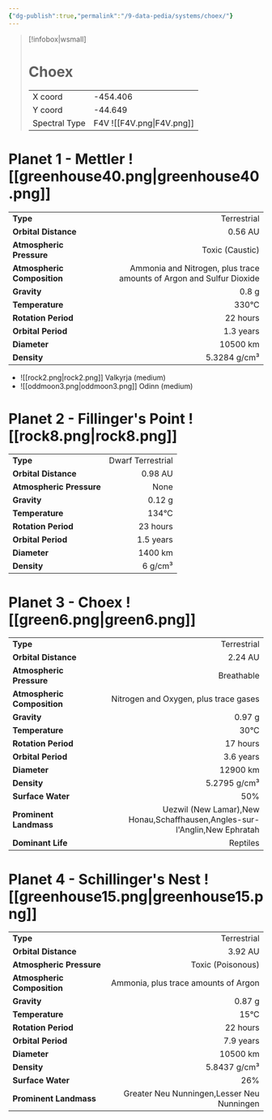 ```yaml
---
{"dg-publish":true,"permalink":"/9-data-pedia/systems/choex/"}
---
```


> [!infobox|wsmall]
> # Choex
> | | |
> | - | - |
> | X coord | -454.406 |
> | Y coord| -44.649 |
> | Spectral Type | F4V ![[F4V.png\|F4V.png]] |

# Planet 1 - Mettler ![[greenhouse40.png\|greenhouse40.png]]
|                             |                           |
| --------------------------- | -------------------------:|
| **Type**                    |             Terrestrial |
| **Orbital Distance**        |   0.56 AU |
| **Atmospheric Pressure**    |       Toxic (Caustic) |
| **Atmospheric Composition** |      Ammonia and Nitrogen, plus trace amounts of Argon and Sulfur Dioxide |
| **Gravity**                 |        0.8 g |
| **Temperature**             |    330°C |
| **Rotation Period**         |  22 hours |
| **Orbital Period** | 1.3 years |
| **Diameter**                |      10500 km | 
| **Density**                 |    5.3284 g/cm³ |



- ![[rock2.png\|rock2.png]] Valkyrja (medium)
- ![[oddmoon3.png\|oddmoon3.png]] Odinn (medium)


# Planet 2 - Fillinger's Point ![[rock8.png\|rock8.png]]
|                             |                           |
| --------------------------- | -------------------------:|
| **Type**                    |             Dwarf Terrestrial |
| **Orbital Distance**        |   0.98 AU |
| **Atmospheric Pressure**    |       None |
| **Gravity**                 |        0.12 g |
| **Temperature**             |    134°C |
| **Rotation Period**         |  23 hours |
| **Orbital Period** | 1.5 years |
| **Diameter**                |      1400 km | 
| **Density**                 |    6 g/cm³ |





# Planet 3 - Choex ![[green6.png\|green6.png]]
|                             |                           |
| --------------------------- | -------------------------:|
| **Type**                    |             Terrestrial |
| **Orbital Distance**        |   2.24 AU |
| **Atmospheric Pressure**    |       Breathable |
| **Atmospheric Composition** |      Nitrogen and Oxygen, plus trace gases |
| **Gravity**                 |        0.97 g |
| **Temperature**             |    30°C |
| **Rotation Period**         |  17 hours |
| **Orbital Period** | 3.6 years |
| **Diameter**                |      12900 km | 
| **Density**                 |    5.2795 g/cm³ |
| **Surface Water**           |           50% | 
| **Prominent Landmass**      |         Uezwil (New Lamar),New Honau,Schaffhausen,Angles-sur-l'Anglin,New Ephratah | 
| **Dominant Life**           |         Reptiles |





# Planet 4 - Schillinger's Nest ![[greenhouse15.png\|greenhouse15.png]]
|                             |                           |
| --------------------------- | -------------------------:|
| **Type**                    |             Terrestrial |
| **Orbital Distance**        |   3.92 AU |
| **Atmospheric Pressure**    |       Toxic (Poisonous) |
| **Atmospheric Composition** |      Ammonia, plus trace amounts of Argon |
| **Gravity**                 |        0.87 g |
| **Temperature**             |    15°C |
| **Rotation Period**         |  22 hours |
| **Orbital Period** | 7.9 years |
| **Diameter**                |      10500 km | 
| **Density**                 |    5.8437 g/cm³ |
| **Surface Water**           |           26% | 
| **Prominent Landmass**      |         Greater Neu Nunningen,Lesser Neu Nunningen | 





